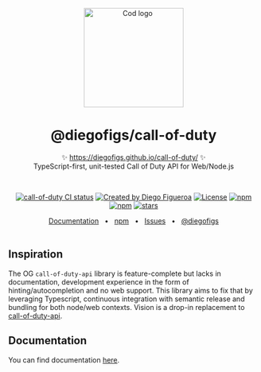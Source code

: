 <p align="center">
  <img src="logo.png" width="200px" align="center" alt="Cod logo" />
  <h1 align="center">@diegofigs/call-of-duty</h1>
  <p align="center">
    ✨ <a href="https://diegofigs.github.io/call-of-duty/">https://diegofigs.github.io/call-of-duty/</a> ✨
    <br/>
    TypeScript-first, unit-tested Call of Duty API for Web/Node.js
  </p>
</p>
<br/>
<p align="center">
  <a href="https://github.com/diegofigs/call-of-duty/actions?query=branch%3Amaster"><img src="https://github.com/diegofigs/call-of-duty/actions/workflows/node.js.yml/badge.svg?branch=main" alt="call-of-duty CI status" /></a>
  <a href="https://twitter.com/diegofigs" rel="nofollow"><img src="https://img.shields.io/badge/created%20by-@diegofigs-4BBAAB.svg" alt="Created by Diego Figueroa"></a>
  <a href="https://opensource.org/licenses/MIT" rel="nofollow"><img src="https://img.shields.io/github/license/diegofigs/call-of-duty" alt="License"></a>
  <a href="https://www.npmjs.com/package/@diegofigs/call-of-duty" rel="nofollow"><img src="https://badge.fury.io/js/@diegofigs%2Fcall-of-duty.svg" alt="npm"></a>
  <a href="https://www.npmjs.com/package/@diegofigs/call-of-duty" rel="nofollow"><img src="https://badgen.net/npm/dt/@diegofigs/call-of-duty?icon=npm" alt="npm"></a>
  <a href="https://www.npmjs.com/package/@diegofigs/call-of-duty" rel="nofollow"><img src="https://img.shields.io/github/stars/diegofigs/call-of-duty" alt="stars"></a>
</p>
<div align="center">
  <a href="https://diegofigs.github.io/call-of-duty/">Documentation</a>
  <span>&nbsp;&nbsp;•&nbsp;&nbsp;</span>
  <a href="https://www.npmjs.com/package/@diegofigs/call-of-duty">npm</a>
  <span>&nbsp;&nbsp;•&nbsp;&nbsp;</span>
  <a href="https://github.com/diegofigs/call-of-duty/issues/new">Issues</a>
  <span>&nbsp;&nbsp;•&nbsp;&nbsp;</span>
  <a href="https://twitter.com/diegofigs">@diegofigs</a>
  <br />
</div>
<br />

## Inspiration
The OG `call-of-duty-api` library is feature-complete but lacks in documentation, development experience in the form of hinting/autocompletion and no web support.
This library aims to fix that by leveraging Typescript, continuous integration with semantic release and bundling for both node/web contexts. Vision is a drop-in replacement to [call-of-duty-api](https://npmjs.org/package/call-of-duty-api).

## Documentation
You can find documentation [here](https://diegofigs.github.io/call-of-duty/).
